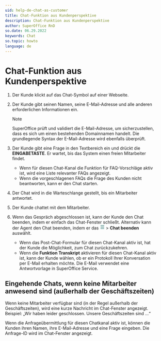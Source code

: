```yaml
---
uid: help-de-chat-as-customer
title: Chat-Funktion aus Kundenperspektive
description: Chat-Funktion aus Kundenperspektive
author: SuperOffice RnD
so.date: 06.29.2022
keywords: Chat
so.topic: howto
language: de
---
```


# Chat-Funktion aus Kundenperspektive

1. Der Kunde klickt auf das Chat-Symbol auf einer Webseite.

2. Der Kunde gibt seinen Namen, seine E-Mail-Adresse und alle anderen erforderlichen Informationen ein.

    > [!NOTE]
    > SuperOffice prüft und validiert die E-Mail-Adresse, um sicherzustellen, dass es sich um einen bestehenden Domainnamen handelt. Die grundlegende Syntax der E-Mail-Adresse wird ebenfalls überprüft.

3. Der Kunde gibt eine Frage in den Textbereich ein und drückt die **EINGABETASTE**. Er wartet, bis das System einen freien Mitarbeiter findet.

    * Wenn für diesen Chat-Kanal die Funktion für FAQ-Vorschläge aktiv ist, wird eine Liste relevanter FAQs angezeigt.
    * Wenn die vorgeschlagenen FAQs die Frage des Kunden nicht beantworten, kann er den Chat starten.

4. Der Chat wird in die Warteschlange gestellt, bis ein Mitarbeiter antwortet.

5. Der Kunde chattet mit dem Mitarbeiter.

6. Wenn das Gespräch abgeschlossen ist, kann der Kunde den Chat beenden, indem er einfach das Chat-Fenster schließt. Alternativ kann der Agent den Chat beenden, indem er das ![Symbol][img1] &gt; **Chat beenden** auswählt.

    * Wenn das Post-Chat-Formular für diesen Chat-Kanal aktiv ist, hat der Kunde die Möglichkeit, zum Chat zurückzukehren.
    * Wenn die **Funktion Transkript** aktivieren für diesen Chat-Kanal aktiv ist, kann der Kunde wählen, ob er ein Protokoll Ihrer Konversation per E-Mail erhalten möchte. Die E-Mail verwendet eine Antwortvorlage in SuperOffice Service.

## Eingehende Chats, wenn keine Mitarbeiter anwesend sind (außerhalb der Geschäftszeiten)

Wenn keine Mitarbeiter verfügbar sind (in der Regel außerhalb der Geschäftszeiten), wird eine kurze Nachricht im Chat-Fenster angezeigt. Beispiel: „Wir haben leider geschlossen. Unsere Geschäftszeiten sind ...“

Wenn die Anfrageübermittlung für diesen Chatkanal aktiv ist, können die Kunden ihren Namen, ihre E-Mail-Adresse und eine Frage eingeben. Die Anfrage-ID wird im Chat-Fenster angezeigt.

<!-- Referenced links -->

<!-- Referenced images -->
[img1]: ../../../media/icons/btn-menu.png
